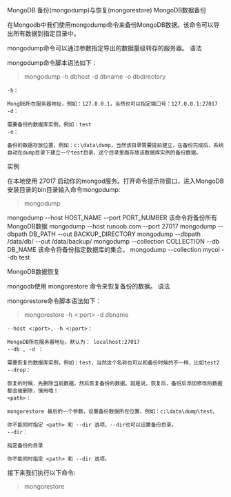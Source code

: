 MongoDB 备份(mongodump)与恢复(mongorestore)
MongoDB数据备份

在Mongodb中我们使用mongodump命令来备份MongoDB数据。该命令可以导出所有数据到指定目录中。

mongodump命令可以通过参数指定导出的数据量级转存的服务器。
语法

mongodump命令脚本语法如下：

>mongodump -h dbhost -d dbname -o dbdirectory

    -h：

    MongDB所在服务器地址，例如：127.0.0.1，当然也可以指定端口号：127.0.0.1:27017
    -d：

    需要备份的数据库实例，例如：test
    -o：

    备份的数据存放位置，例如：c:\data\dump，当然该目录需要提前建立，在备份完成后，系统自动在dump目录下建立一个test目录，这个目录里面存放该数据库实例的备份数据。 

实例

在本地使用 27017 启动你的mongod服务。打开命令提示符窗口，进入MongoDB安装目录的bin目录输入命令mongodump:

>mongodump







mongodump --host HOST_NAME --port PORT_NUMBER	该命令将备份所有MongoDB数据	mongodump --host runoob.com --port 27017
mongodump --dbpath DB_PATH --out BACKUP_DIRECTORY		mongodump --dbpath /data/db/ --out /data/backup/
mongodump --collection COLLECTION --db DB_NAME	该命令将备份指定数据库的集合。	mongodump --collection mycol --db test



 MongoDB数据恢复

mongodb使用 mongorestore 命令来恢复备份的数据。
语法

mongorestore命令脚本语法如下：

>mongorestore -h <hostname><:port> -d dbname <path>

    --host <:port>, -h <:port>：

    MongoDB所在服务器地址，默认为： localhost:27017
    --db , -d ：

    需要恢复的数据库实例，例如：test，当然这个名称也可以和备份时候的不一样，比如test2
    --drop：

    恢复的时候，先删除当前数据，然后恢复备份的数据。就是说，恢复后，备份后添加修改的数据都会被删除，慎用哦！
    <path>：

    mongorestore 最后的一个参数，设置备份数据所在位置，例如：c:\data\dump\test。

    你不能同时指定 <path> 和 --dir 选项，--dir也可以设置备份目录。
    --dir：

    指定备份的目录

    你不能同时指定 <path> 和 --dir 选项。

接下来我们执行以下命令:

>mongorestore







